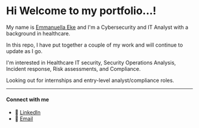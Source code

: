 # Hi Welcome to my portfolio...! 

My name is [Emmanuella Eke](https://github.com/CyberticElla) and I'm a Cybersecurity and IT Analyst with a background in healthcare. 

In this repo, I have put together a couple of my work and will continue to update as I go.

I'm interested in Healthcare IT security, Security Operations Analysis, Incident response, Risk assessments, and Compliance.

Looking out for internships and entry-level analyst/compliance roles.

---

#### Connect with me 
- 💼 [LinkedIn](https://www.linkedin.com/in/emmanuella-eke-c)  
- 📧 [Email](mailto:pharm.ella.eke@gmail.com)
